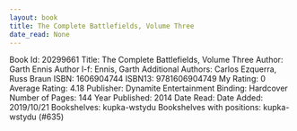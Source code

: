 ```yaml
---
layout: book
title: The Complete Battlefields, Volume Three
date_read: None
---
```


Book Id: 20299661
Title: The Complete Battlefields, Volume Three
Author: Garth Ennis
Author l-f: Ennis, Garth
Additional Authors: Carlos Ezquerra, Russ Braun
ISBN: 1606904744
ISBN13: 9781606904749
My Rating: 0
Average Rating: 4.18
Publisher: Dynamite Entertainment
Binding: Hardcover
Number of Pages: 144
Year Published: 2014
Date Read: 
Date Added: 2019/10/21
Bookshelves: kupka-wstydu
Bookshelves with positions: kupka-wstydu (#635)

